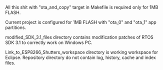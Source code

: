 All this shit with "ota_and_copy" target in Makefile is required only for 1MB FLASH.

Current project is configured for 1MB FLASH with "ota_0" and "ota_1" app partitions.

modified_SDK_3.1_files directory contains modification patches of RTOS SDK 3.1 to correctly work on Windows PC.

Link_to_ESP8266_Shutters_workspace directory is working workspace for Eclipse. Repository directory do not contain log, history, cache and index files.
